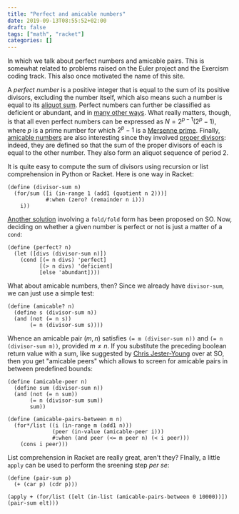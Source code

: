 ```yaml
---
title: "Perfect and amicable numbers"
date: 2019-09-13T08:55:52+02:00
draft: false
tags: ["math", "racket"]
categories: []
---
```


In which we talk about perfect numbers and amicable pairs. This is somewhat related to problems raised on the Euler project and the Exercism coding track. This also once motivated the name of this site.

<!--more-->

A _perfect number_ is a positive integer that is equal to the sum of its positive divisors, excluding the number itself, which also means such a number is equal to its [aliquot sum](https://en.wikipedia.org/wiki/Aliquot_sum). Perfect numbers can further be classified as deficient or abundant, and in [many other ways](https://en.wikipedia.org/wiki/Perfect_number). What really matters, though, is that all even perfect numbers can be expressed as $N=2^{p-1}(2^p-1)$, where $p$ is a prime number for which $2^p-1$ is a [Mersenne prime](http://mathworld.wolfram.com/MersennePrime.html). Finally, [amicable numbers](https://en.wikipedia.org/wiki/Amicable_numbers) are also interesting since they involved [proper divisors](http://djm.cc/amicable.html): indeed, they are defined so that the sum of the proper divisors of each is equal to the other number. They also form an aliquot sequence of period 2.

It is quite easy to compute the sum of divisors using recursion or list comprehension in Python or Racket. Here is one way in Racket:

```Lisp
(define (divisor-sum n)
  (for/sum ([i (in-range 1 (add1 (quotient n 2)))]
            #:when (zero? (remainder n i)))
    i))
```

[Another solution](https://stackoverflow.com/a/23711209) involving a `fold/fold` form has been proposed on SO. Now, deciding on whether a given number is perfect or not is just a matter of a `cond`:

```Lisp
(define (perfect? n)
  (let ([divs (divisor-sum n)])
    (cond [(= n divs) 'perfect]
          [(> n divs) 'deficient]
          [else 'abundant])))
```

What about amicable numbers, then? Since we already have `divisor-sum`, we can just use a simple test:

```Lisp
(define (amicable? n)
  (define s (divisor-sum n))
  (and (not (= n s))
       (= n (divisor-sum s))))
```

Whence an amicable pair $(m,n)$ satisfies `(= m (divisor-sum n))` and `(= n (divisor-sum m))`, provided $m\neq n$. If you substitute the preceding boolean return value with a sum, like suggested by [Chris Jester-Young](https://stackoverflow.com/a/23711209) over at SO, then you get "amicable peers" which allows to screen for amicable pairs in between predefined bounds:

```Lisp
(define (amicable-peer n)
  (define sum (divisor-sum n))
  (and (not (= n sum))
       (= n (divisor-sum sum))
       sum))

(define (amicable-pairs-between m n)
  (for*/list ((i (in-range m (add1 n)))
              (peer (in-value (amicable-peer i)))
              #:when (and peer (<= m peer n) (< i peer)))
    (cons i peer)))
```

List comprehension in Racket are really great, aren't they? FInally, a little `apply` can be used to perform the sreening step _per se_:

```Lisp
(define (pair-sum p)
  (+ (car p) (cdr p)))

(apply + (for/list ([elt (in-list (amicable-pairs-between 0 10000))]) (pair-sum elt)))
```
